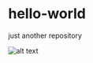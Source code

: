 # hello-world
just another repository

![alt text](https://pikado.se/wp-content/uploads/2019/09/helloWorld.png)
